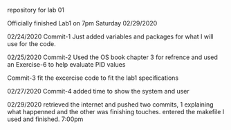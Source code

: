 repository for lab 01

Officially finished Lab1 on 7pm Saturday 02/29/2020

02/24/2020
Commit-1
  Just added variables and packages for what I will use for the code.
  
02/25/2020
Commit-2
  Used the OS book chapter 3 for refrence and used an Exercise-6 to help evaluate PID values

Commit-3 
  fit the excercise code to fit the lab1 specifications
  
02/27/2020
Commit-4 
  added time to show the system and user
  
02/29/2020
  retrieved the internet and pushed two commits, 1 explaining what happenned and the other was finishing touches. entered the makefile I used and finished.
  7:00pm
